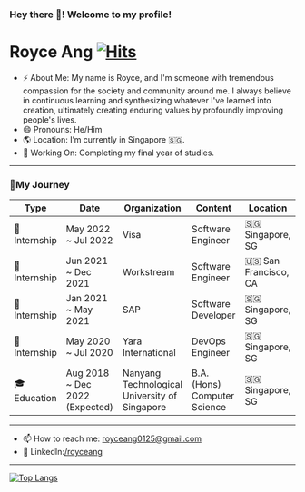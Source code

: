 ### Hey there 👋! Welcome to my profile!

# Royce Ang [![Hits](https://hits.seeyoufarm.com/api/count/incr/badge.svg?url=https%3A%2F%2Fgithub.com%2Froyc0003%2Fhit-counter&count_bg=%2379C83D&title_bg=%23555555&icon=&icon_color=%23E7E7E7&title=hits&edge_flat=false)](https://hits.seeyoufarm.com)


- ⚡ About Me: My name is Royce, and I'm someone with tremendous compassion for the society and community around me. 
I always believe in continuous learning and synthesizing whatever I've learned into creation, ultimately creating enduring values by profoundly improving people's lives. 
- 😄 Pronouns: He/Him
- 🌎 Location: I’m currently in Singapore 🇸🇬.
- 🔭 Working On: Completing my final year of studies.  

---

### 🌟My Journey
| Type           | Date        | Organization   | Content | Location   |
| --------       | --------    | --------       | --------| --------   |     
| 🚀Internship   | May 2022 ~ Jul 2022     | Visa | Software Engineer                                               |      🇸🇬 Singapore, SG  |
| 🚀Internship   | Jun 2021 ~ Dec 2021     | Workstream | Software Engineer                                               | 🇺🇸 San Francisco, CA |
| 🚀Internship   | Jan 2021 ~ May 2021     | SAP | Software Developer                                                     |🇸🇬 Singapore, SG    |
| 🚀Internship   | May 2020 ~ Jul 2020    | Yara International | DevOps Engineer                                         | 🇸🇬 Singapore, SG    |
| 🎓Education    | Aug 2018 ~ Dec 2022 (Expected)     | Nanyang Technological University of Singapore | B.A. (Hons) Computer Science | 🇸🇬 Singapore, SG    |

---

- 📫 How to reach me: royceang0125@gmail.com
- 👥 LinkedIn:[/royceang](https://www.linkedin.com/in/royce-ang-175834165/)


---
  
[![Top Langs](https://github-readme-stats.vercel.app/api/top-langs/?username=royc0003&hide=jupyter%20notebook)](https://github.com/anuraghazra/github-readme-stats)
